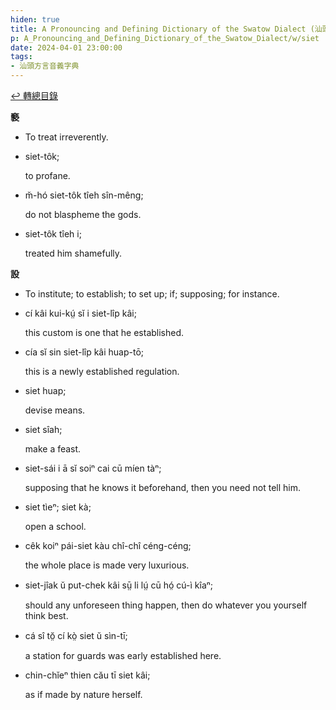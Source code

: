 ```yaml
---
hiden: true
title: A Pronouncing and Defining Dictionary of the Swatow Dialect (汕頭方言音義字典) / siet
p: A_Pronouncing_and_Defining_Dictionary_of_the_Swatow_Dialect/w/siet
date: 2024-04-01 23:00:00
tags: 
- 汕頭方言音義字典
---
```


[↩️ 轉總目錄](/A_Pronouncing_and_Defining_Dictionary_of_the_Swatow_Dialect)


**褻**
- To treat irreverently.

- siet-tôk;

  to profane.

- m̆-hó siet-tôk tîeh sîn-mêng;

  do not blaspheme the gods.

- siet-tôk tîeh i;

  treated him shamefully.

**設**
- To institute; to establish; to set up; if; supposing; for instance.

- cí kâi kui-kṳ́ sĭ i siet-lîp kâi;

  this custom is one that he established.

- cía sĭ sin siet-lîp kâi huap-tō;

  this is a newly established regulation.

- siet huap;

  devise means.

- siet sîah;

  make a feast.

- siet-sái i ā sĭ soiⁿ cai cū míen tàⁿ;

  supposing that he knows it beforehand, then you need not tell him.

- siet tìeⁿ; siet kà;

  open a school.

- cêk koiⁿ pái-siet kàu chî-chî céng-céng;

  the whole place is made very luxurious.

- siet-jîak ŭ put-chek kâi sṳ̄ li lṳ́ cū hó̤ cú-ì kîaⁿ;

  should any unforeseen thing happen, then do whatever you yourself think best.

- cá sî tŏ̤ cí kò̤ siet ŭ sìn-tī;

  a station for guards was early established here.

- chin-chĭeⁿ thien cău tī siet kâi;

  as if made by nature herself.